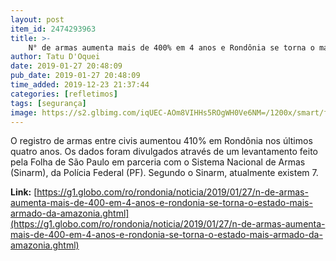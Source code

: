 ```yaml
---
layout: post
item_id: 2474293963
title: >-
    N° de armas aumenta mais de 400% em 4 anos e Rondônia se torna o mais armado da Amazônia
author: Tatu D'Oquei
date: 2019-01-27 20:48:09
pub_date: 2019-01-27 20:48:09
time_added: 2019-12-23 21:37:44
categories: [refletimos]
tags: [segurança]
image: https://s2.glbimg.com/iqUEC-AOm8VIHHs5ROgWH0Ve6NM=/1200x/smart/filters:cover():strip_icc()/s.glbimg.com/jo/g1/f/original/2019/01/23/fup20190122293_pW9mZ2n.jpg
---
```


O registro de armas entre civis aumentou 410% em Rondônia nos últimos quatro anos. Os dados foram divulgados através de um levantamento feito pela Folha de São Paulo em parceria com o Sistema Nacional de Armas (Sinarm), da Polícia Federal (PF). Segundo o Sinarm, atualmente existem 7.

**Link:** [https://g1.globo.com/ro/rondonia/noticia/2019/01/27/n-de-armas-aumenta-mais-de-400-em-4-anos-e-rondonia-se-torna-o-estado-mais-armado-da-amazonia.ghtml](https://g1.globo.com/ro/rondonia/noticia/2019/01/27/n-de-armas-aumenta-mais-de-400-em-4-anos-e-rondonia-se-torna-o-estado-mais-armado-da-amazonia.ghtml)

